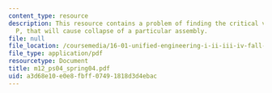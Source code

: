 ```yaml
---
content_type: resource
description: This resource contains a problem of finding the critical value of a load
  P, that will cause collapse of a particular assembly.
file: null
file_location: /coursemedia/16-01-unified-engineering-i-ii-iii-iv-fall-2005-spring-2006/a3d68e10e0e8fbff07491818d3d4ebac_m12_ps04_spring04.pdf
file_type: application/pdf
resourcetype: Document
title: m12_ps04_spring04.pdf
uid: a3d68e10-e0e8-fbff-0749-1818d3d4ebac
---
```

